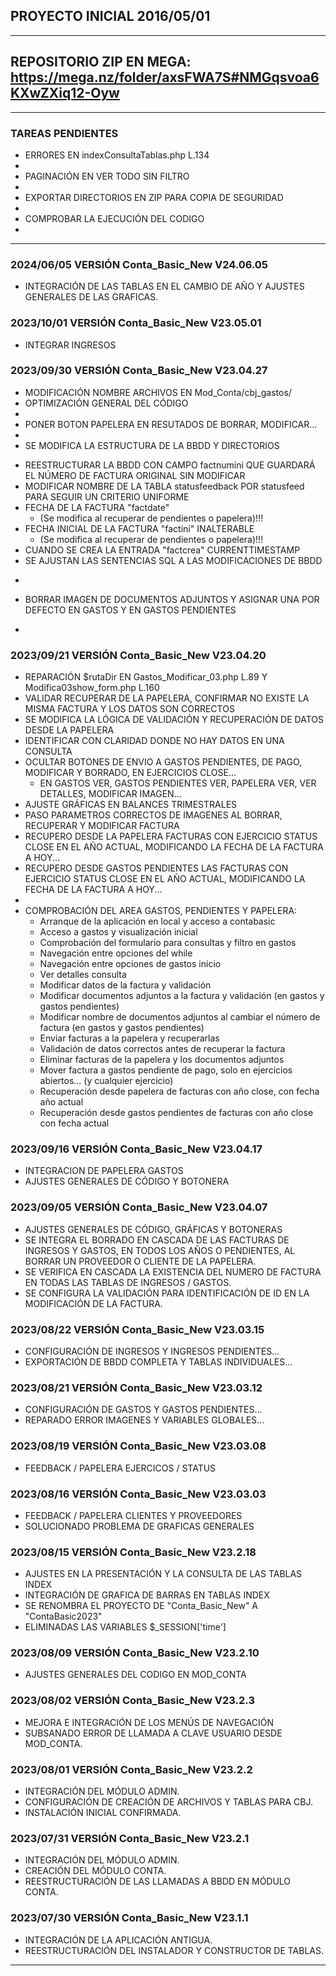 ## PROYECTO INICIAL 2016/05/01
----
## REPOSITORIO ZIP EN MEGA: https://mega.nz/folder/axsFWA7S#NMGqsvoa6KXwZXiq12-Oyw
----
### TAREAS PENDIENTES

- ERRORES EN indexConsultaTablas.php L.134
- 
- PAGINACIÓN EN VER TODO SIN FILTRO
- 
- EXPORTAR DIRECTORIOS EN ZIP PARA COPIA DE SEGURIDAD
- 
- COMPROBAR LA EJECUCIÓN DEL CODIGO
- 
----
### 2024/06/05 VERSIÓN Conta_Basic_New V24.06.05

- INTEGRACIÓN DE LAS TABLAS EN EL CAMBIO DE AÑO Y AJUSTES GENERALES DE LAS GRAFICAS.

### 2023/10/01 VERSIÓN Conta_Basic_New V23.05.01

- INTEGRAR INGRESOS

### 2023/09/30 VERSIÓN Conta_Basic_New V23.04.27

- MODIFICACIÓN NOMBRE ARCHIVOS EN Mod_Conta/cbj_gastos/
- OPTIMIZACIÓN GENERAL DEL CÓDIGO
- 
- PONER BOTON PAPELERA EN RESUTADOS DE BORRAR, MODIFICAR...
- 
- SE MODIFICA LA ESTRUCTURA DE LA BBDD Y DIRECTORIOS
+ REESTRUCTURAR LA BBDD CON CAMPO factnumini QUE GUARDARÁ EL NÚMERO DE FACTURA ORIGINAL SIN MODIFICAR
+ MODIFICAR NOMBRE DE LA TABLA statusfeedback POR statusfeed PARA SEGUIR UN CRITERIO UNIFORME
+ FECHA DE LA FACTURA "factdate" 
    - (Se modifica al recuperar de pendientes o papelera)!!!
+ FECHA INICIAL DE LA FACTURA "factini" INALTERABLE
    - (Se modifica al recuperar de pendientes o papelera)!!!
+ CUANDO SE CREA LA ENTRADA "factcrea" CURRENTTIMESTAMP
+ SE AJUSTAN LAS SENTENCIAS SQL A LAS MODIFICACIONES DE BBDD
- 
+ BORRAR IMAGEN DE DOCUMENTOS ADJUNTOS Y ASIGNAR UNA POR DEFECTO EN GASTOS Y EN GASTOS PENDIENTES
- 

### 2023/09/21 VERSIÓN Conta_Basic_New V23.04.20

- REPARACIÓN $rutaDir EN Gastos_Modificar_03.php L.89 Y Modifica03show_form.php L.160
- VALIDAR RECUPERAR DE LA PAPELERA, CONFIRMAR NO EXISTE LA MISMA FACTURA Y LOS DATOS SON CORRECTOS
- SE MODIFICA LA LÓGICA DE VALIDACIÓN Y RECUPERACIÓN DE DATOS DESDE LA PAPELERA
- IDENTIFICAR CON CLARIDAD DONDE NO HAY DATOS EN UNA CONSULTA
- OCULTAR BOTONES DE ENVIO A GASTOS PENDIENTES, DE PAGO, MODIFICAR Y BORRADO, EN EJERCICIOS CLOSE...
    - EN GASTOS VER, GASTOS PENDIENTES VER, PAPELERA VER, VER DETALLES, MODIFICAR IMAGEN... 
- AJUSTE GRÁFICAS EN BALANCES TRIMESTRALES
- PASO PARAMETROS CORRECTOS DE IMAGENES AL BORRAR, RECUPERAR Y MODIFICAR FACTURA
- RECUPERO DESDE LA PAPELERA FACTURAS CON EJERCICIO STATUS CLOSE EN EL AÑO ACTUAL, MODIFICANDO LA FECHA DE LA FACTURA A HOY...
- RECUPERO DESDE GASTOS PENDIENTES LAS FACTURAS CON EJERCICIO STATUS CLOSE EN EL AÑO ACTUAL, MODIFICANDO LA FECHA DE LA FACTURA A HOY...
- 
- COMPROBACIÓN DEL AREA GASTOS, PENDIENTES Y PAPELERA:
    + Arranque de la aplicación en local y acceso a contabasic
    + Acceso a gastos y visualización inicial
    + Comprobación del formulario para consultas y filtro en gastos
    + Navegación entre opciones del while
    + Navegación entre opciones de gastos inicio
    + Ver detalles consulta
    + Modificar datos de la factura y validación
    + Modificar documentos adjuntos a la factura y validación (en gastos y gastos pendientes)
    + Modificar nombre de documentos adjuntos al cambiar el número de factura (en gastos y gastos pendientes)
    + Enviar facturas a la papelera y recuperarlas
    + Validación de datos correctos antes de recuperar la factura
    + Eliminar facturas de la papelera y los documentos adjuntos
    + Mover factura a gastos pendiente de pago, solo en ejercicios abiertos... (y cualquier ejercicio)
    + Recuperación desde papelera de facturas con año close, con fecha año actual
    + Recuperación desde gastos pendientes de facturas con año close con fecha actual

### 2023/09/16 VERSIÓN Conta_Basic_New V23.04.17

- INTEGRACION DE PAPELERA GASTOS
- AJUSTES GENERALES DE CÓDIGO Y BOTONERA

### 2023/09/05 VERSIÓN Conta_Basic_New V23.04.07

- AJUSTES GENERALES DE CÓDIGO, GRÁFICAS Y BOTONERAS
- SE INTEGRA EL BORRADO EN CASCADA DE LAS FACTURAS DE INGRESOS Y GASTOS, EN TODOS LOS AÑOS O PENDIENTES, AL BORRAR UN PROVEEDOR O CLIENTE DE LA PAPELERA.
- SE VERIFICA EN CASCADA LA EXISTENCIA DEL NUMERO DE FACTURA EN TODAS LAS TABLAS DE INGRESOS / GASTOS.
- SE CONFIGURA LA VALIDACIÓN PARA IDENTIFICACIÓN DE ID EN LA MODIFICACIÓN DE LA FACTURA.

### 2023/08/22 VERSIÓN Conta_Basic_New V23.03.15

- CONFIGURACIÓN DE INGRESOS Y INGRESOS PENDIENTES...
- EXPORTACIÓN DE BBDD COMPLETA Y TABLAS INDIVIDUALES...

### 2023/08/21 VERSIÓN Conta_Basic_New V23.03.12

- CONFIGURACIÓN DE GASTOS Y GASTOS PENDIENTES...
- REPARADO ERROR IMAGENES Y VARIABLES GLOBALES...

### 2023/08/19 VERSIÓN Conta_Basic_New V23.03.08

- FEEDBACK / PAPELERA EJERCICOS / STATUS

### 2023/08/16 VERSIÓN Conta_Basic_New V23.03.03

- FEEDBACK / PAPELERA CLIENTES Y PROVEEDORES
- SOLUCIONADO PROBLEMA DE GRAFICAS GENERALES

### 2023/08/15 VERSIÓN Conta_Basic_New V23.2.18

- AJUSTES EN LA PRESENTACIÓN Y LA CONSULTA DE LAS TABLAS INDEX
- INTEGRACIÓN DE GRAFICA DE BARRAS EN TABLAS INDEX
- SE RENOMBRA EL PROYECTO DE "Conta_Basic_New" A "ContaBasic2023"
- ELIMINADAS LAS VARIABLES $_SESSION['time']

### 2023/08/09 VERSIÓN Conta_Basic_New V23.2.10

- AJUSTES GENERALES DEL CODIGO EN MOD_CONTA

### 2023/08/02 VERSIÓN Conta_Basic_New V23.2.3

- MEJORA E INTEGRACIÓN DE LOS MENÚS DE NAVEGACIÓN
- SUBSANADO ERROR DE LLAMADA A CLAVE USUARIO DESDE MOD_CONTA.

### 2023/08/01 VERSIÓN Conta_Basic_New V23.2.2

- INTEGRACIÓN DEL MÓDULO ADMIN.
- CONFIGURACIÓN DE CREACIÓN DE ARCHIVOS Y TABLAS PARA CBJ.
- INSTALACIÓN INICIAL CONFIRMADA.

### 2023/07/31 VERSIÓN Conta_Basic_New V23.2.1

- INTEGRACIÓN DEL MÓDULO ADMIN.
- CREACIÓN DEL MÓDULO CONTA.
- REESTRUCTURACIÓN DE LAS LLAMADAS A BBDD EN MÓDULO CONTA.
    
### 2023/07/30 VERSIÓN Conta_Basic_New V23.1.1

- INTEGRACIÓN DE LA APLICACIÓN ANTIGUA.
- REESTRUCTURACIÓN DEL INSTALADOR Y CONSTRUCTOR DE TABLAS.
----